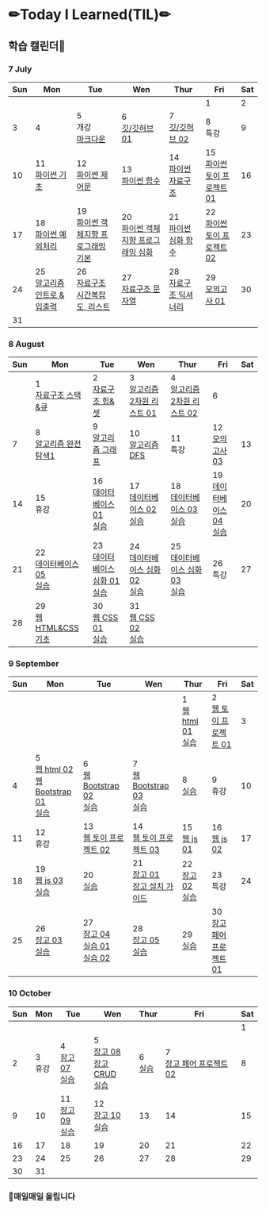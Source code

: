 # ✏Today I Learned(TIL)✏

## 학습 캘린더📅

### 7 July
|Sun|Mon|Tue|Wen|Thur|Fri|Sat
| ---- | ---- | ---- | ---- | ---- | ---- | ---- |
||||||1|2|
|3|4|5</br>개강</br>[마크다운](./markdown/markdown.md)|6</br>[깃/깃허브 01](./git_github/git_github01.md)|7</br>[깃/깃허브 02](./git_github/git_github02.md)|8</br>특강|9|
|10|11</br>[파이썬 기초](./python/python_basic.md)|12</br>[파이썬 제어문](./python/python_control.md)|13</br>[파이썬 함수](./python/python_function.md)|14</br>[파이썬 자료구조](./python/python_datastructure.md)|15</br>[파이썬 토이 프로젝트 01](https://github.com/kimdakyeom/python_toy_project/tree/master/project_01)|16|
|17|18</br>[파이썬 예외처리](./python/python_exception.md)|19</br>[파이썬 객체지향 프로그래밍 기본](./python/python_OOP_basic.md)|20</br>[파이썬 객체지향 프로그래밍 심화](./python/python_OOP_advanced.md)|21</br>[파이썬 심화 함수](./python/python_advanced.md)|22</br>[파이썬 토이 프로젝트 02](https://github.com/kimdakyeom/python_toy_project/tree/master/project_02)|23|
|24|25</br>[알고리즘 인트로 & 입출력](./algorithm/algoritm_intro_input_print.md)|26</br>[자료구조 시간복잡도, 리스트](./datastructure/datastructure_bigO.md)|27</br>[자료구조 문자열](./datastructure/datastructure_string.md)|28</br>[자료구조 딕셔너리](./datastructure/datastructure_dictionary.md)|29</br>[모의고사 01](https://github.com/kimdakyeom/algorithm_exam/tree/master/algorithm_exam01)|30</br>|
|31|||||||

### 8 August
|Sun|Mon|Tue|Wen|Thur|Fri|Sat
| ---- | ---- | ---- | ---- | ---- | ---- | ---- |
||1</br>[자료구조 스택&큐](./datastructure/datastructure_stack_queue.md)|2</br>[자료구조 힙&셋](./datastructure/datastructure_heap_set.md)|3</br>[알고리즘 2차원 리스트 01](./algorithm/algorithm_2d_list01.md)|4</br>[알고리즘 2차원 리스트 02](https://github.com/kimdakyeom/algorithm_exam/tree/master/algorithm_exam02)|6|
|7|8</br>[알고리즘 완전탐색1](./algorithm/algorithm_exhaustive_search_1.md)|9</br>[알고리즘 그래프](./algorithm/algorithm_graph.md)|10</br>[알고리즘 DFS](./algorithm/algorithm_DFS.md)|11</br>특강|12</br>[모의고사 03](https://github.com/kimdakyeom/algorithm_exam/tree/master/algorithm_exam03)|13|
|14|15</br>휴강|16</br>[데이터베이스 01](./database/database01.md)</br>[실습](https://github.com/kimdakyeom/database)|17</br>[데이터베이스 02](./database/database02.md)</br>[실습](https://github.com/kimdakyeom/database/tree/master/0817)|18</br>[데이터베이스 03](./database/database03.md)</br>[실습](https://github.com/kimdakyeom/database/tree/master/0818)|19</br>[데이터베이스 04](./database/database04.md)</br>[실습](https://github.com/kimdakyeom/database/tree/master/0819)|20|
|21|22</br>[데이터베이스 05](./database/database05.md)</br>[실습](https://github.com/kimdakyeom/database/tree/master/0822)|23</br>[데이터베이스 심화 01](./database/database_advanced01.md)</br>[실습](https://github.com/kimdakyeom/database/tree/master/0823)|24</br>[데이터베이스 심화 02](./database/database_advanced02.md)</br>[실습](https://github.com/kimdakyeom/database/tree/master/0824)|25</br>[데이터베이스 심화 03](./database/database_advanced03.md)</br>[실습](https://github.com/kimdakyeom/database/tree/master/0825)|26</br>특강|27|
|28|29</br>[웹 HTML&CSS 기초](./web/web_html_css_basic.md)|30</br>[웹 CSS 01](./web/css01.md)</br>[실습](https://github.com/kimdakyeom/web/tree/master/0830)|31</br>[웹 CSS 02](./web/css02.md)</br>[실습](https://github.com/kimdakyeom/web/tree/master/0831)||||

### 9 September
|Sun|Mon|Tue|Wen|Thur|Fri|Sat
| ---- | ---- | ---- | ---- | ---- | ---- | ---- |
|||||1</br>[웹 html 01](./web/html01.md)</br>[실습](https://github.com/kimdakyeom/web/tree/master/0901)|2</br>[웹 토이 프로젝트 01](https://github.com/kimdakyeom/pair/tree/master/web/0902)|3|
|4|5</br>[웹 html 02](./web/html02.md)</br>[웹 Bootstrap 01](./web/bootstrap01.md)</br>[실습](https://github.com/kimdakyeom/web/tree/master/0905)|6</br>[웹 Bootstrap 02](./web/bootstrap02.md)</br>[실습](https://github.com/kimdakyeom/web/tree/master/0906)|7</br>[웹 Bootstrap 03](./web/bootstrap03.md)</br>[실습](https://github.com/kimdakyeom/web/tree/master/0907)|8</br>[실습](https://github.com/kimdakyeom/web/tree/master/0908)|9</br>휴강|10|
|11|12</br>휴강|13</br>[웹 토이 프로젝트 02](https://github.com/kimdakyeom/pair/tree/master/web/0913-0914)|14</br>[웹 토이 프로젝트 03](https://github.com/kimdakyeom/pair/tree/master/web/0913-0914)|15</br>[웹 js 01](./web/javascript01.md)|16</br>[웹 js 02](./web/javascript02.md)|17|
|18|19</br>[웹 js 03](./web/javascript03.md)</br>[실습](https://github.com/kimdakyeom/web/tree/master/0919)|20</br>[실습](https://github.com/kimdakyeom/web/tree/master/0920)|21</br>[장고 01](./django/django01.md)</br>[장고 설치 가이드](./django/django_install_guide.md)|22</br>[장고 02](./django/django02.md)</br>[실습](https://github.com/kimdakyeom/django/tree/master/0922)|23<br>특강|24|
|25|26</br>[장고 03](./django/django03.md)</br>[실습](https://github.com/kimdakyeom/django/tree/master/0926-0927)|27</br>[장고 04](./django/django04.md)</br>[실습 01](https://github.com/kimdakyeom/django/tree/master/0926-0927)</br>[실습 02](https://github.com/kimdakyeom/django/tree/master/0927)|28</br>[장고 05](./django/django05.md)</br>[실습](https://github.com/kimdakyeom/django/tree/master/0928-0929)|29</br>[실습](https://github.com/kimdakyeom/django/tree/master/0928-0929)|30</br>[장고 페어 프로젝트 01](https://github.com/kimdakyeom/pair/tree/master/django/0930)||

### 10 October
|Sun|Mon|Tue|Wen|Thur|Fri|Sat
| ---- | ---- | ---- | ---- | ---- | ---- | ---- |
|||||||1|
|2|3</br>휴강|4</br>[장고 07](./django/django07.md)</br>[실습](https://github.com/kimdakyeom/django/tree/master/1004)|5</br>[장고 08](./django/django08.md)</br>[장고 CRUD](./django/django_CRUD.md)</br>[실습](https://github.com/kimdakyeom/django/tree/master/1005)|6</br>[실습](https://github.com/kimdakyeom/django/tree/master/1006)|7</br>[장고 페어 프로젝트 02](https://github.com/kimdakyeom/pair/tree/master/django/1007)|8|
|9|10|11</br>[장고 09](./django/django09.md)</br>[실습](https://github.com/kimdakyeom/django/tree/master/1011)|12</br>[장고 10](./django/django10.md)</br>[실습](https://github.com/kimdakyeom/django/tree/master/1012)|13|14|15|
|16|17|18|19|20|21|22|
|23|24|25|26|27|28|29|
|30|31||||||

### 📌매일매일 올립니다